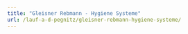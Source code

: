 ```yaml
---
title: "Gleisner Rebmann - Hygiene Systeme"
url: /lauf-a-d-pegnitz/gleisner-rebmann-hygiene-systeme/
---
```

